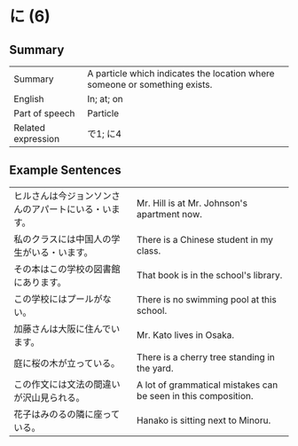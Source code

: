 # に (6)

## Summary

<table><tr>   <td>Summary</td>   <td>A particle which indicates the location where someone or something exists.</td></tr><tr>   <td>English</td>   <td>In; at; on</td></tr><tr>   <td>Part of speech</td>   <td>Particle</td></tr><tr>   <td>Related expression</td>   <td>で1; に4</td></tr></table>

## Example Sentences

<table><tr>   <td>ヒルさんは今ジョンソンさんのアパートにいる・います。</td>   <td>Mr. Hill is at Mr. Johnson's apartment now.</td></tr><tr>   <td>私のクラスには中国人の学生がいる・います。</td>   <td>There is a Chinese student in my class.</td></tr><tr>   <td>その本はこの学校の図書館にあります。</td>   <td>That book is in the school's library.</td></tr><tr>   <td>この学校にはプールがない。</td>   <td>There is no swimming pool at this school.</td></tr><tr>   <td>加藤さんは大阪に住んでいます。</td>   <td>Mr. Kato lives in Osaka.</td></tr><tr>   <td>庭に桜の木が立っている。</td>   <td>There is a cherry tree standing in the yard.</td></tr><tr>   <td>この作文には文法の間違いが沢山見られる。</td>   <td>A lot of grammatical mistakes can be seen in this composition.</td></tr><tr>   <td>花子はみのるの隣に座っている。</td>   <td>Hanako is sitting next to Minoru.</td></tr></table>

